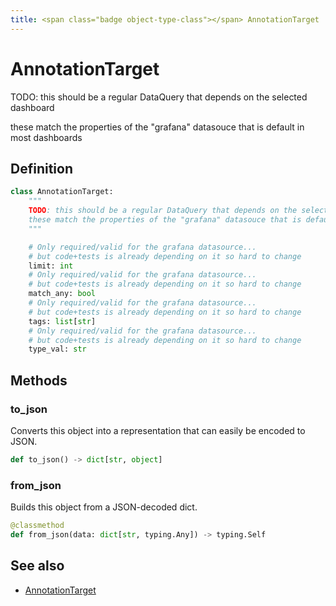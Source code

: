```yaml
---
title: <span class="badge object-type-class"></span> AnnotationTarget
---
```

# <span class="badge object-type-class"></span> AnnotationTarget

TODO: this should be a regular DataQuery that depends on the selected dashboard

these match the properties of the "grafana" datasouce that is default in most dashboards

## Definition

```python
class AnnotationTarget:
    """
    TODO: this should be a regular DataQuery that depends on the selected dashboard
    these match the properties of the "grafana" datasouce that is default in most dashboards
    """

    # Only required/valid for the grafana datasource...
    # but code+tests is already depending on it so hard to change
    limit: int
    # Only required/valid for the grafana datasource...
    # but code+tests is already depending on it so hard to change
    match_any: bool
    # Only required/valid for the grafana datasource...
    # but code+tests is already depending on it so hard to change
    tags: list[str]
    # Only required/valid for the grafana datasource...
    # but code+tests is already depending on it so hard to change
    type_val: str
```
## Methods

### <span class="badge object-method"></span> to_json

Converts this object into a representation that can easily be encoded to JSON.

```python
def to_json() -> dict[str, object]
```

### <span class="badge object-method"></span> from_json

Builds this object from a JSON-decoded dict.

```python
@classmethod
def from_json(data: dict[str, typing.Any]) -> typing.Self
```

## See also

 * <span class="badge builder"></span> [AnnotationTarget](./builder-AnnotationTarget.md)
